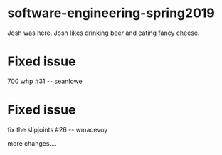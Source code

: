 # software-engineering-spring2019

Josh was here.  Josh likes drinking beer and eating fancy cheese.  

# Fixed issue

700 whp #31 -- seanlowe

# Fixed issue

fix the slipjoints #26 -- wmacevoy

more changes....
